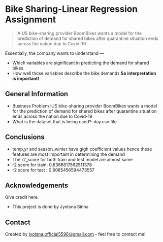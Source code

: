 # Bike Sharing-Linear Regression Assignment
> A US bike-sharing provider BoomBikes wants a model for the prediction of demand for shared bikes after quarantine situation ends across the nation due to Covid-19

Essentially, the company wants to understand —
- Which variables are significant in predicting the demand for shared bikes.
- How well those variables describe the bike demands
**So interpretation is important!**

## General Information
- Business Problem :US bike-sharing provider BoomBikes wants a model for the prediction of demand for shared bikes after 
  quarantine situation ends across the nation due to Covid-19
- What is the dataset that is being used?: day.csv file


## Conclusions
- temp,yr and season_winter have gigh coefficient values hence these features are most important in 
  determining the demand
- The r2_score for both train and test model are almost same
- r2 score for train: 0.8366617562511378
- r2 score for test : 0.8085456594473557




## Acknowledgements
Give credit here.
- This project is done by Jyotsna Sinha



## Contact
Created by jyotsna.official5596@gmail.com - feel free to contact me!


